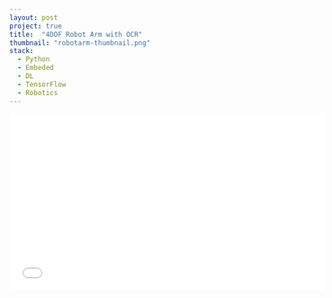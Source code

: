 ```yaml
---
layout: post
project: true
title:  "4DOF Robot Arm with OCR"
thumbnail: "robotarm-thumbnail.png"
stack:
  - Python
  - Embeded
  - DL
  - TensorFlow
  - Robotics
---
```


<iframe width="560" height="315" src="//www.youtube.com/embed/xyuJVjmA6FM" frameborder="0"> </iframe>
